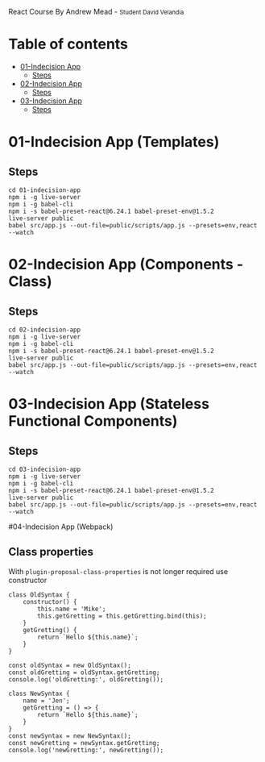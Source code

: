 React Course By Andrew Mead - <small>Student David Velandia</small>

Table of contents
=================

* [ 01-Indecision App](#h1-01-indecision-app)
    * [Steps](#h2-steps)
* [ 02-Indecision App](#h1-02-indecision-app)
    * [Steps](#h2-steps)
* [ 03-Indecision App](#h1-03-indecision-app)
    * [Steps](#h2-steps)


# 01-Indecision App (Templates)
## Steps
```
cd 01-indecision-app
npm i -g live-server
npm i -g babel-cli
npm i -s babel-preset-react@6.24.1 babel-preset-env@1.5.2
live-server public
babel src/app.js --out-file=public/scripts/app.js --presets=env,react --watch
```
# 02-Indecision App (Components - Class)
## Steps
```
cd 02-indecision-app
npm i -g live-server
npm i -g babel-cli
npm i -s babel-preset-react@6.24.1 babel-preset-env@1.5.2
live-server public
babel src/app.js --out-file=public/scripts/app.js --presets=env,react --watch
```
# 03-Indecision App (Stateless Functional Components)
## Steps
```
cd 03-indecision-app
npm i -g live-server
npm i -g babel-cli
npm i -s babel-preset-react@6.24.1 babel-preset-env@1.5.2
live-server public
babel src/app.js --out-file=public/scripts/app.js --presets=env,react --watch
```

#04-Indecision App (Webpack)
## Class properties
With `plugin-proposal-class-properties` is not longer required use constructor
```
class OldSyntax {
    constructor() {
        this.name = 'Mike';
        this.getGretting = this.getGretting.bind(this);
    }
    getGretting() {
        return `Hello ${this.name}`;
    }
}

const oldSyntax = new OldSyntax();
const oldGretting = oldSyntax.getGretting;
console.log('oldGretting:', oldGretting());

class NewSyntax {
    name = 'Jen';
    getGretting = () => {
        return `Hello ${this.name}`;
    }
}
const newSyntax = new NewSyntax();
const newGretting = newSyntax.getGretting;
console.log('newGretting:', newGretting());
```
